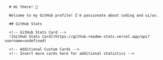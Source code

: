 
      # Hi there! 👋

      Welcome to my GitHub profile! I'm passionate about coding and ui/ux.

      ## GitHub Stats

      <!-- GitHub Stats Card -->
      ![GitHub Stats Card](https://github-readme-stats.vercel.app/api?username=undefined)

      <!-- Additional Custom Cards -->
      <!-- Insert more cards here for additional statistics -->
    